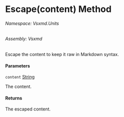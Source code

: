 <a name='M-Vsxmd-Units-Extensions-Escape-System-String-'></a>
# Escape(content) Method

###### Namespace:  Vsxmd.Units

###### Assembly:  Vsxmd

Escape the content to keep it raw in Markdown syntax.

#### Parameters

`content`  [String](https://docs.microsoft.com/dotnet/api/System.String)  

The content.

#### Returns





The escaped content.
